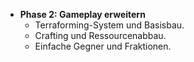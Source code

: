 - **Phase 2: Gameplay erweitern**
    - Terraforming-System und Basisbau.
    - Crafting und Ressourcenabbau.
    - Einfache Gegner und Fraktionen.